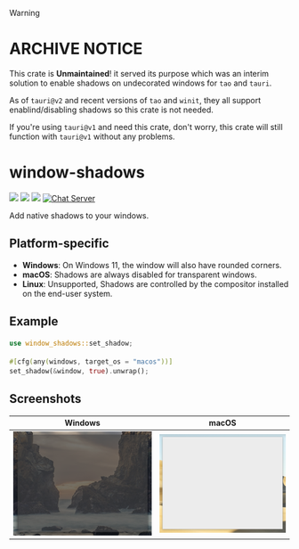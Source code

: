 > [!warning]
> # ARCHIVE NOTICE
> 
> This crate is **Unmaintained**! it served its purpose which was an interim solution to enable shadows on undecorated windows for `tao` and `tauri`.
> 
> As of `tauri@v2` and recent versions of `tao` and `winit`, they all support enablind/disabling shadows so this crate is not needed.
>
> If you're using `tauri@v1` and need this crate, don't worry, this crate will still function with `tauri@v1` without any problems.


# window-shadows

[![](https://img.shields.io/crates/v/window-shadows)](https://crates.io/crates/window-shadows) [![](https://img.shields.io/docsrs/window-shadows)](https://docs.rs/window-shadows/) ![](https://img.shields.io/crates/l/window-shadows)
[![Chat Server](https://img.shields.io/badge/chat-on%20discord-7289da.svg)](https://discord.gg/SpmNs4S)

Add native shadows to your windows.

## Platform-specific

- **Windows**: On Windows 11, the window will also have rounded corners.
- **macOS**: Shadows are always disabled for transparent windows.
- **Linux**: Unsupported, Shadows are controlled by the compositor installed on the end-user system.

## Example

```rs
use window_shadows::set_shadow;

#[cfg(any(windows, target_os = "macos"))]
set_shadow(&window, true).unwrap();
```

## Screenshots

<p align="center">

| Windows | macOS |
| :---:   | :---: |
| ![Windows screenshot](./screenshots/windows.png) | ![macOS screenshot](./screenshots/macOS.png) |

</p>
